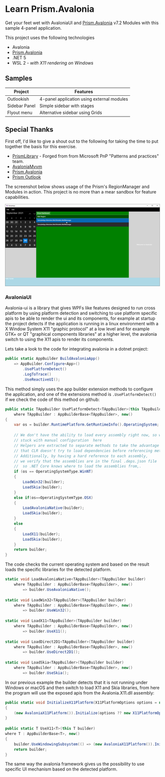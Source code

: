 # Learn Prism.Avalonia

Get your feet wet with AvaloniaUI and [Prism.Avalonia](https://github.com/AvaloniaCommunity/Prism.Avalonia) v7.2 Modules with this sample 4-panel application.

This project uses the following technologies

* Avalonia
* [Prism.Avalonia](https://github.com/AvaloniaCommunity/Prism.Avalonia)
* .NET 5
* WSL 2 - _with X11 rendering on Windows_

## Samples

| Project | Features |
|-|-|
| Outlookish | 4-panel application using external modules
| Sidebar Panel | Simple sidebar with stages
| Flyout menu | Alternative sidebar using Grids

## Special Thanks

First off, I'd like to give a shout out to the following for taking the time to put together the basis for this exercise.

* [PrismLibrary](https://prismlibrary.com/) - Forged from from Microsoft PnP "Patterns and practices" team.
* [AvaloniaMvvm](https://github.com/mouadcherkaoui/AvaloniaMvvm-prism)
* [Prism.Avalonia](https://github.com/AvaloniaCommunity/Prism.Avalonia)
* [Prism Outlook](https://github.com/brianlagunas/PrismOutlook)

The screenshot below shows usage of the Prism's RegionManager and Modules in action. This project is no more than a mear sandbox for feature capabilities.

![](Sample-Outlookish.png)

### AvaloniaUI

Avalonia-ui is a library that gives WPFs like features designed to run cross platform by using platform detection and switching to use platform specific apis to be able to render the ui and its components, for example at startup the project detects if the application is running in a linux environment with a X Window System X11 "graphic protocol" at a low level and for example GTK+ or QT "graphical components libraries" at a higher level, the avalonia switch to using the X11 apis to render its components.

Lets take a look to the code for integrating avalonia in a dotnet project:

```csharp
public static AppBuilder BuildAvaloniaApp()
    => AppBuilder.Configure<App>()
        .UsePlatformDetect()
        .LogToTrace()
        .UseReactiveUI();
```

This method simply uses the app builder extension methods to configure the application, and one of the extensions method is `.UsePlatformDetect()` if we check the code of this method on github:

```csharp
public static TAppBuilder UsePlatformDetect<TAppBuilder>(this TAppBuilder builder)
    where TAppBuilder : AppBuilderBase<TAppBuilder>, new()
{
    var os = builder.RuntimePlatform.GetRuntimeInfo().OperatingSystem;

    // We don't have the ability to load every assembly right now, so we are
    // stuck with manual configuration  here
    // Helpers are extracted to separate methods to take the advantage of the fact
    // that CLR doesn't try to load dependencies before referencing method is jitted
    // Additionally, by having a hard reference to each assembly,
    // we verify that the assemblies are in the final .deps.json file
    //  so .NET Core knows where to load the assemblies from,.
    if (os == OperatingSystemType.WinNT)
    {
        LoadWin32(builder);
        LoadSkia(builder);
    }
    else if(os==OperatingSystemType.OSX)
    {
        LoadAvaloniaNative(builder);
        LoadSkia(builder);
    }
    else
    {
        LoadX11(builder);
        LoadSkia(builder);
    }
    return builder;
}
```

The code checks the current operating system and based on the result loads the specific libraries for the detected platform.

```csharp
static void LoadAvaloniaNative<TAppBuilder>(TAppBuilder builder)
    where TAppBuilder : AppBuilderBase<TAppBuilder>, new()
        => builder.UseAvaloniaNative();

static void LoadWin32<TAppBuilder>(TAppBuilder builder)
    where TAppBuilder : AppBuilderBase<TAppBuilder>, new()
        => builder.UseWin32();

static void LoadX11<TAppBuilder>(TAppBuilder builder)
    where TAppBuilder : AppBuilderBase<TAppBuilder>, new()
        => builder.UseX11();

static void LoadDirect2D1<TAppBuilder>(TAppBuilder builder)
    where TAppBuilder : AppBuilderBase<TAppBuilder>, new()
        => builder.UseDirect2D1();

static void LoadSkia<TAppBuilder>(TAppBuilder builder)
    where TAppBuilder : AppBuilderBase<TAppBuilder>, new()
        => builder.UseSkia();
```

In our previous example the builder detects that it is not running under Windows or macOS and then switch to load X11 and Skia libraries, from here the program will use the exposed apis from the Avalonia.X11.dll assembly:

```csharp
public static void InitializeX11Platform(X11PlatformOptions options = null)
{
    (new AvaloniaX11Platform()).Initialize(options ?? new X11PlatformOptions());
}

public static T UseX11<T>(this T builder)
where T : AppBuilderBase<T>, new()
{
    builder.UseWindowingSubsystem(() => (new AvaloniaX11Platform()).Initialize(AvaloniaLocator.Current.GetService<X11PlatformOptions>() ?? new X11PlatformOptions()), "");
    return builder;
}
```

The same way the avalonia framework gives us the possibility to use specific UI mechanism based on the detected platform.
